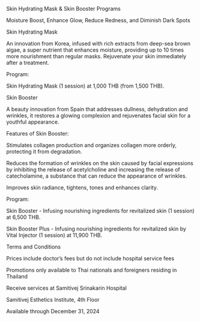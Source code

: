 ﻿Skin Hydrating Mask & Skin Booster Programs

Moisture Boost, Enhance Glow, Reduce Redness, and Diminish Dark Spots



Skin Hydrating Mask

An innovation from Korea, infused with rich extracts from deep-sea brown algae, a super nutrient that enhances moisture, providing up to 10 times more nourishment than regular masks. Rejuvenate your skin immediately after a treatment.



Program:



Skin Hydrating Mask (1 session) at 1,000 THB (from 1,500 THB).

Skin Booster 

A beauty innovation from Spain that addresses dullness, dehydration and wrinkles, it restores a glowing complexion and rejuvenates facial skin for a youthful appearance.



Features of Skin Booster:



Stimulates collagen production and organizes collagen more orderly, protecting it from degradation.

Reduces the formation of wrinkles on the skin caused by facial expressions by inhibiting the release of acetylcholine and increasing the release of catecholamine, a substance that can reduce the appearance of wrinkles.

Improves skin radiance, tightens, tones and enhances clarity.

Program:



Skin Booster - Infusing nourishing ingredients for revitalized skin (1 session) at 6,500 THB.

Skin Booster Plus - Infusing nourishing ingredients for revitalized skin by Vital Injector (1 session) at 11,900 THB.

Terms and Conditions



Prices include doctor’s fees but do not include hospital service fees

Promotions only available to Thai nationals and foreigners residing in Thailand

Receive services at Samitivej Srinakarin Hospital

Samitivej Esthetics Institute, 4th Floor

Available through December 31, 2024
